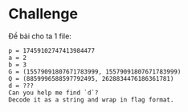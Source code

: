 # Challenge
Đề bài cho ta 1 file:
```
p = 17459102747413984477
a = 2
b = 3
G = (15579091807671783999, 15579091807671783999)
Q = (8859996588597792495, 2628834476186361781)
d = ???
Can you help me find `d`?
Decode it as a string and wrap in flag format.
```
